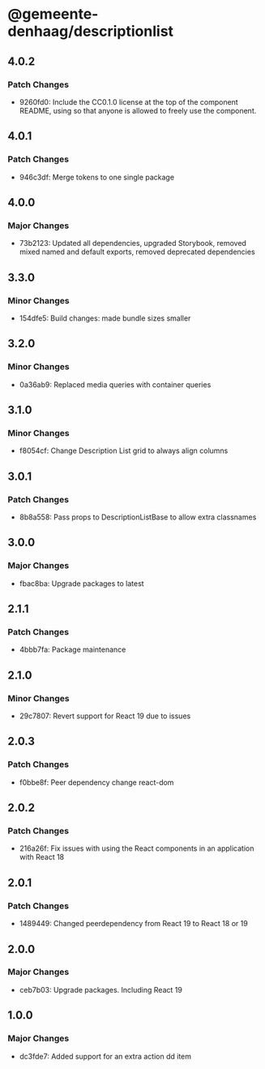 # @gemeente-denhaag/descriptionlist

## 4.0.2

### Patch Changes

- 9260fd0: Include the CC0.1.0 license at the top of the component README, using <!-- @license CC0-1.0 --> so that anyone is allowed to freely use the component.

## 4.0.1

### Patch Changes

- 946c3df: Merge tokens to one single package

## 4.0.0

### Major Changes

- 73b2123: Updated all dependencies, upgraded Storybook, removed mixed named and default exports, removed deprecated dependencies

## 3.3.0

### Minor Changes

- 154dfe5: Build changes: made bundle sizes smaller

## 3.2.0

### Minor Changes

- 0a36ab9: Replaced media queries with container queries

## 3.1.0

### Minor Changes

- f8054cf: Change Description List grid to always align columns

## 3.0.1

### Patch Changes

- 8b8a558: Pass props to DescriptionListBase to allow extra classnames

## 3.0.0

### Major Changes

- fbac8ba: Upgrade packages to latest

## 2.1.1

### Patch Changes

- 4bbb7fa: Package maintenance

## 2.1.0

### Minor Changes

- 29c7807: Revert support for React 19 due to issues

## 2.0.3

### Patch Changes

- f0bbe8f: Peer dependency change react-dom

## 2.0.2

### Patch Changes

- 216a26f: Fix issues with using the React components in an application with React 18

## 2.0.1

### Patch Changes

- 1489449: Changed peerdependency from React 19 to React 18 or 19

## 2.0.0

### Major Changes

- ceb7b03: Upgrade packages. Including React 19

## 1.0.0

### Major Changes

- dc3fde7: Added support for an extra action dd item
